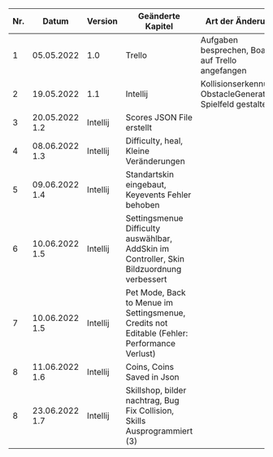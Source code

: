 | Nr. | Datum      | Version | Geänderte Kapitel | Art der  Änderung |
|-----|------------|---------|--|----------------------------------------------|
| 1   | 05.05.2022 | 1.0     | Trello | Aufgaben besprechen, Board auf Trello angefangen|
| 2   | 19.05.2022 | 1.1     | Intellij | Kollisionserkennung, ObstacleGenerator, Spielfeld gestaltet |
| 3   | 20.05.2022   1.2     | Intellij | Scores JSON File erstellt
| 4   | 08.06.2022   1.3     | Intellij | Difficulty, heal, Kleine Veränderungen
| 5   | 09.06.2022   1.4     | Intellij | Standartskin eingebaut, Keyevents Fehler behoben
| 6   | 10.06.2022   1.5     | Intellij | Settingsmenue Difficulty auswählbar, AddSkin im Controller, Skin Bildzuordnung verbessert
| 7   | 10.06.2022   1.5     | Intellij | Pet Mode, Back to Menue im Settingsmenue, Credits not Editable (Fehler: Performance Verlust)
| 8   | 11.06.2022   1.6     | Intellij | Coins, Coins Saved in Json
| 8   | 23.06.2022   1.7     | Intellij | Skillshop, bilder nachtrag, Bug Fix Collision, Skills Ausprogrammiert (3)

